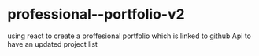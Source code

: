 # professional--portfolio-v2
using react to create a proffesional portfolio which is linked to github Api to have an updated project list
